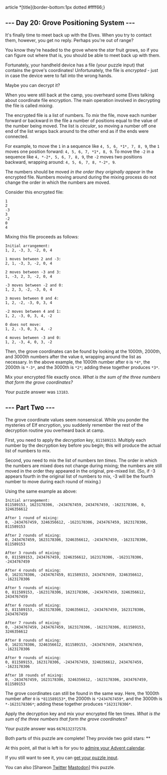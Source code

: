 article \*[title]{border-bottom:1px dotted #ffff66;}

\--- Day 20: Grove Positioning System ---
----------

It's finally time to meet back up with the Elves. When you try to contact them, however, you get no reply. Perhaps you're out of range?

You know they're headed to the grove where the *star* fruit grows, so if you can figure out where that is, you should be able to meet back up with them.

Fortunately, your handheld device has a file (your puzzle input) that contains the grove's coordinates! Unfortunately, the file is *encrypted* - just in case the device were to fall into the wrong hands.

Maybe you can decrypt it?

When you were still back at the camp, you overheard some Elves talking about coordinate file encryption. The main operation involved in decrypting the file is called *mixing*.

The encrypted file is a list of numbers. To *mix* the file, move each number forward or backward in the file a number of positions equal to the value of the number being moved. The list is *circular*, so moving a number off one end of the list wraps back around to the other end as if the ends were connected.

For example, to move the `1` in a sequence like `4, 5, 6, *1*, 7, 8, 9`, the `1` moves one position forward: `4, 5, 6, 7, *1*, 8, 9`. To move the `-2` in a sequence like `4, *-2*, 5, 6, 7, 8, 9`, the `-2` moves two positions backward, wrapping around: `4, 5, 6, 7, 8, *-2*, 9`.

The numbers should be moved *in the order they originally appear* in the encrypted file. Numbers moving around during the mixing process do not change the order in which the numbers are moved.

Consider this encrypted file:

```
1
2
-3
3
-2
0
4

```

Mixing this file proceeds as follows:

```
Initial arrangement:
1, 2, -3, 3, -2, 0, 4

1 moves between 2 and -3:
2, 1, -3, 3, -2, 0, 4

2 moves between -3 and 3:
1, -3, 2, 3, -2, 0, 4

-3 moves between -2 and 0:
1, 2, 3, -2, -3, 0, 4

3 moves between 0 and 4:
1, 2, -2, -3, 0, 3, 4

-2 moves between 4 and 1:
1, 2, -3, 0, 3, 4, -2

0 does not move:
1, 2, -3, 0, 3, 4, -2

4 moves between -3 and 0:
1, 2, -3, 4, 0, 3, -2

```

Then, the grove coordinates can be found by looking at the 1000th, 2000th, and 3000th numbers after the value `0`, wrapping around the list as necessary. In the above example, the 1000th number after `0` is `*4*`, the 2000th is `*-3*`, and the 3000th is `*2*`; adding these together produces `*3*`.

Mix your encrypted file exactly once. *What is the sum of the three numbers that form the grove coordinates?*

Your puzzle answer was `13183`.

\--- Part Two ---
----------

The grove coordinate values seem nonsensical. While you ponder the mysteries of Elf encryption, you suddenly remember the rest of the decryption routine you overheard back at camp.

First, you need to apply the *decryption key*, `811589153`. Multiply each number by the decryption key before you begin; this will produce the actual list of numbers to mix.

Second, you need to mix the list of numbers *ten times*. The order in which the numbers are mixed does not change during mixing; the numbers are still moved in the order they appeared in the original, pre-mixed list. (So, if -3 appears fourth in the original list of numbers to mix, -3 will be the fourth number to move during each round of mixing.)

Using the same example as above:

```
Initial arrangement:
811589153, 1623178306, -2434767459, 2434767459, -1623178306, 0, 3246356612

After 1 round of mixing:
0, -2434767459, 3246356612, -1623178306, 2434767459, 1623178306, 811589153

After 2 rounds of mixing:
0, 2434767459, 1623178306, 3246356612, -2434767459, -1623178306, 811589153

After 3 rounds of mixing:
0, 811589153, 2434767459, 3246356612, 1623178306, -1623178306, -2434767459

After 4 rounds of mixing:
0, 1623178306, -2434767459, 811589153, 2434767459, 3246356612, -1623178306

After 5 rounds of mixing:
0, 811589153, -1623178306, 1623178306, -2434767459, 3246356612, 2434767459

After 6 rounds of mixing:
0, 811589153, -1623178306, 3246356612, -2434767459, 1623178306, 2434767459

After 7 rounds of mixing:
0, -2434767459, 2434767459, 1623178306, -1623178306, 811589153, 3246356612

After 8 rounds of mixing:
0, 1623178306, 3246356612, 811589153, -2434767459, 2434767459, -1623178306

After 9 rounds of mixing:
0, 811589153, 1623178306, -2434767459, 3246356612, 2434767459, -1623178306

After 10 rounds of mixing:
0, -2434767459, 1623178306, 3246356612, -1623178306, 2434767459, 811589153

```

The grove coordinates can still be found in the same way. Here, the 1000th number after `0` is `*811589153*`, the 2000th is `*2434767459*`, and the 3000th is `*-1623178306*`; adding these together produces `*1623178306*`.

Apply the decryption key and mix your encrypted file ten times. *What is the sum of the three numbers that form the grove coordinates?*

Your puzzle answer was `6676132372578`.

Both parts of this puzzle are complete! They provide two gold stars: \*\*

At this point, all that is left is for you to [admire your Advent calendar](/2022).

If you still want to see it, you can [get your puzzle input](20/input).

You can also [Shareon [Twitter](https://twitter.com/intent/tweet?text=I%27ve+completed+%22Grove+Positioning+System%22+%2D+Day+20+%2D+Advent+of+Code+2022&url=https%3A%2F%2Fadventofcode%2Ecom%2F2022%2Fday%2F20&related=ericwastl&hashtags=AdventOfCode) [Mastodon](javascript:void(0);)] this puzzle.